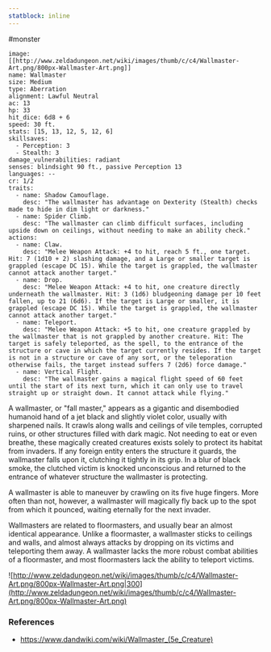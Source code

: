 ```yaml
---
statblock: inline
---
```

#monster 

```statblock
image: [[http://www.zeldadungeon.net/wiki/images/thumb/c/c4/Wallmaster-Art.png/800px-Wallmaster-Art.png]]
name: Wallmaster
size: Medium
type: Aberration
alignment: Lawful Neutral
ac: 13
hp: 33
hit_dice: 6d8 + 6
speed: 30 ft.
stats: [15, 13, 12, 5, 12, 6]
skillsaves:
  - Perception: 3
  - Stealth: 3
damage_vulnerabilities: radiant
senses: blindsight 90 ft., passive Perception 13
languages: --
cr: 1/2
traits:
  - name: Shadow Camouflage.
    desc: "The wallmaster has advantage on Dexterity (Stealth) checks made to hide in dim light or darkness."
  - name: Spider Climb.
    desc: "The wallmaster can climb difficult surfaces, including upside down on ceilings, without needing to make an ability check."
actions:
  - name: Claw.
    desc: "Melee Weapon Attack: +4 to hit, reach 5 ft., one target. Hit: 7 (1d10 + 2) slashing damage, and a Large or smaller target is grappled (escape DC 15). While the target is grappled, the wallmaster cannot attack another target."
  - name: Drop.
    desc: "Melee Weapon Attack: +4 to hit, one creature directly underneath the wallmaster. Hit: 3 (1d6) bludgeoning damage per 10 feet fallen, up to 21 (6d6). If the target is Large or smaller, it is grappled (escape DC 15). While the target is grappled, the wallmaster cannot attack another target."
  - name: Teleport.
    desc: "Melee Weapon Attack: +5 to hit, one creature grappled by the wallmaster that is not grappled by another creature. Hit: The target is safely teleported, as the spell, to the entrance of the structure or cave in which the target currently resides. If the target is not in a structure or cave of any sort, or the teleporation otherwise fails, the target instead suffers 7 (2d6) force damage."
  - name: Vertical Flight.
    desc: "The wallmaster gains a magical flight speed of 60 feet until the start of its next turn, which it can only use to travel straight up or straight down. It cannot attack while flying."
```

A wallmaster, or "fall master," appears as a gigantic and disembodied humanoid hand of a jet black and slightly violet color, usually with sharpened nails. It crawls along walls and ceilings of vile temples, corrupted ruins, or other structures filled with dark magic. Not needing to eat or even breathe, these magically created creatures exists solely to protect its habitat from invaders. If any foreign entity enters the structure it guards, the wallmaster falls upon it, clutching it tightly in its grip. In a blur of black smoke, the clutched victim is knocked unconscious and returned to the entrance of whatever structure the wallmaster is protecting.

A wallmaster is able to maneuver by crawling on its five huge fingers. More often than not, however, a wallmaster will magically fly back up to the spot from which it pounced, waiting eternally for the next invader.

Wallmasters are related to floormasters, and usually bear an almost identical appearance. Unlike a floormaster, a wallmaster sticks to ceilings and walls, and almost always attacks by dropping on its victims and teleporting them away. A wallmaster lacks the more robust combat abilities of a floormaster, and most floormasters lack the ability to teleport victims.

![http://www.zeldadungeon.net/wiki/images/thumb/c/c4/Wallmaster-Art.png/800px-Wallmaster-Art.png|300](http://www.zeldadungeon.net/wiki/images/thumb/c/c4/Wallmaster-Art.png/800px-Wallmaster-Art.png)

### References

* https://www.dandwiki.com/wiki/Wallmaster_(5e_Creature)
